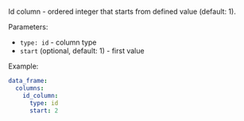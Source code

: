 Id column - ordered integer that starts from defined value (default: 1).

Parameters:

* `type: id` - column type
* `start` (optional, default: 1) - first value

Example:

```yaml
data_frame:
  columns:
    id_column:
      type: id
      start: 2
```
